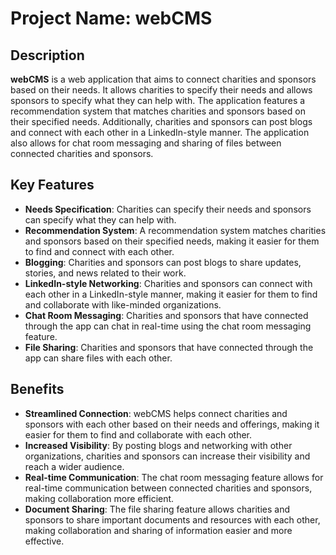 # Project Name: webCMS
## Description
**webCMS** is a web application that aims to connect charities and sponsors based on their needs. It allows charities to specify their needs and allows sponsors to specify what they can help with. The application features a recommendation system that matches charities and sponsors based on their specified needs. Additionally, charities and sponsors can post blogs and connect with each other in a LinkedIn-style manner. The application also allows for chat room messaging and sharing of files between connected charities and sponsors.

## Key Features
- **Needs Specification**: Charities can specify their needs and sponsors can specify what they can help with.
- **Recommendation System**: A recommendation system matches charities and sponsors based on their specified needs, making it easier for them to find and connect with each other.
- **Blogging**: Charities and sponsors can post blogs to share updates, stories, and news related to their work.
- **LinkedIn-style Networking**: Charities and sponsors can connect with each other in a LinkedIn-style manner, making it easier for them to find and collaborate with like-minded organizations.
- **Chat Room Messaging**: Charities and sponsors that have connected through the app can chat in real-time using the chat room messaging feature.
- **File Sharing**: Charities and sponsors that have connected through the app can share files with each other.

## Benefits
- **Streamlined Connection**: webCMS helps connect charities and sponsors with each other based on their needs and offerings, making it easier for them to find and collaborate with each other.
- **Increased Visibility**: By posting blogs and networking with other organizations, charities and sponsors can increase their visibility and reach a wider audience.
- **Real-time Communication**: The chat room messaging feature allows for real-time communication between connected charities and sponsors, making collaboration more efficient.
- **Document Sharing**: The file sharing feature allows charities and sponsors to share important documents and resources with each other, making collaboration and sharing of information easier and more effective.
